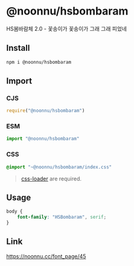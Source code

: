 # @noonnu/hsbombaram
HS봄바람체 2.0 - 꽃송이가 꽃송이가 그래 그래 피었네

## Install
```sh
npm i @noonnu/hsbombaram
```
## Import
### CJS
```js
require("@noonnu/hsbombaram")
```
### ESM
```js
import "@noonnu/hsbombaram"
```
### CSS 
```css
@import "~@noonnu/hsbombaram/index.css"
```
> [css-loader](https://github.com/webpack-contrib/css-loader) are required.

## Usage
```css
body {
    font-family: "HSBombaram", serif;
}
```

## Link
https://noonnu.cc/font_page/45